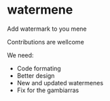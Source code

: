 # watermene
Add watermark to you mene

Contributions are wellcome

We need:

- Code formating
- Better design
- New and updated watermenes
- Fix for the gambiarras
